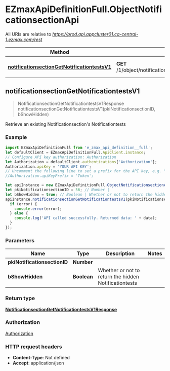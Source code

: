 # EZmaxApiDefinitionFull.ObjectNotificationsectionApi

All URIs are relative to *https://prod.api.appcluster01.ca-central-1.ezmax.com/rest*

Method | HTTP request | Description
------------- | ------------- | -------------
[**notificationsectionGetNotificationtestsV1**](ObjectNotificationsectionApi.md#notificationsectionGetNotificationtestsV1) | **GET** /1/object/notificationsection/{pkiNotificationsectionID}/getNotificationtests | Retrieve an existing Notificationsection&#39;s Notificationtests



## notificationsectionGetNotificationtestsV1

> NotificationsectionGetNotificationtestsV1Response notificationsectionGetNotificationtestsV1(pkiNotificationsectionID, bShowHidden)

Retrieve an existing Notificationsection&#39;s Notificationtests



### Example

```javascript
import EZmaxApiDefinitionFull from 'e_zmax_api_definition__full';
let defaultClient = EZmaxApiDefinitionFull.ApiClient.instance;
// Configure API key authorization: Authorization
let Authorization = defaultClient.authentications['Authorization'];
Authorization.apiKey = 'YOUR API KEY';
// Uncomment the following line to set a prefix for the API key, e.g. "Token" (defaults to null)
//Authorization.apiKeyPrefix = 'Token';

let apiInstance = new EZmaxApiDefinitionFull.ObjectNotificationsectionApi();
let pkiNotificationsectionID = 56; // Number | 
let bShowHidden = true; // Boolean | Whether or not to return the hidden Notificationtests
apiInstance.notificationsectionGetNotificationtestsV1(pkiNotificationsectionID, bShowHidden, (error, data, response) => {
  if (error) {
    console.error(error);
  } else {
    console.log('API called successfully. Returned data: ' + data);
  }
});
```

### Parameters


Name | Type | Description  | Notes
------------- | ------------- | ------------- | -------------
 **pkiNotificationsectionID** | **Number**|  | 
 **bShowHidden** | **Boolean**| Whether or not to return the hidden Notificationtests | 

### Return type

[**NotificationsectionGetNotificationtestsV1Response**](NotificationsectionGetNotificationtestsV1Response.md)

### Authorization

[Authorization](../README.md#Authorization)

### HTTP request headers

- **Content-Type**: Not defined
- **Accept**: application/json

